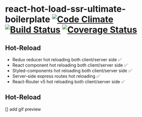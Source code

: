 # react-hot-load-ssr-ultimate-boilerplate [![Code Climate](https://codeclimate.com/github/zhenyulin/react-hot-load-ssr-ultimate-boilerplate/badges/gpa.svg)](https://codeclimate.com/github/zhenyulin/react-hot-load-ssr-ultimate-boilerplate) [![Build Status](https://travis-ci.org/zhenyulin/react-hot-load-ssr-ultimate-boilerplate.svg?branch=master)](https://travis-ci.org/zhenyulin/react-hot-load-ssr-ultimate-boilerplate) [![Coverage Status](https://coveralls.io/repos/github/zhenyulin/react-hot-load-ssr-ultimate-boilerplate/badge.svg?branch=master)](https://coveralls.io/github/zhenyulin/react-hot-load-ssr-ultimate-boilerplate?branch=master)

## Hot-Reload
  * Redux reducer hot reloading both client/server side ✅
  * React component hot reloading both client/server side ✅
  * Styled-components hot reloading both client/server side ✅
  * Server-side express routes hot reloading ✅
  * React-Router v5 hot reloading both client/server side ✅

## Hot-Reload
  [] add gif preview
